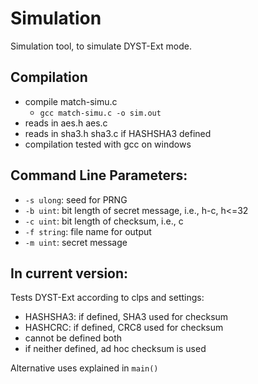 # Simulation
Simulation tool, to simulate DYST-Ext mode.
## Compilation

- compile match-simu.c
  - ```gcc match-simu.c -o sim.out```
- reads in aes.h aes.c
- reads in sha3.h sha3.c if HASHSHA3 defined
- compilation tested with gcc on windows

## Command Line Parameters:
- `-s ulong`: seed for PRNG
- `-b uint`: bit length of secret message, i.e., h-c, h<=32
- `-c uint`: bit length of checksum, i.e., c 
- `-f string`: file name for output
- `-m uint`: secret message

## In current version:
Tests DYST-Ext according to clps and settings:

- HASHSHA3: if defined, SHA3 used for checksum
- HASHCRC: if defined, CRC8 used for checksum
- cannot be defined both
- if neither defined, ad hoc checksum is used

Alternative uses explained in `main()`
  